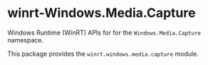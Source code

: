 <!-- warning: Please don't edit this file. It was automatically generated. -->

# winrt-Windows.Media.Capture

Windows Runtime (WinRT) APIs for for the `Windows.Media.Capture` namespace.

This package provides the `winrt.windows.media.capture` module.

